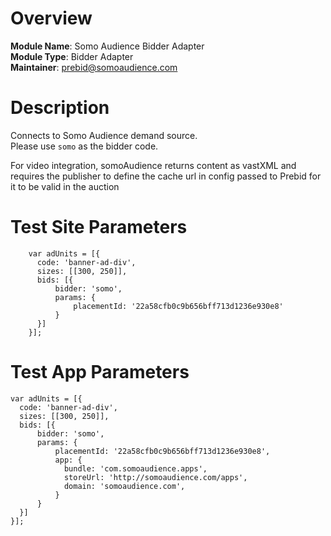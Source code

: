 # Overview

**Module Name**: Somo Audience Bidder Adapter  
**Module Type**: Bidder Adapter  
**Maintainer**: prebid@somoaudience.com
# Description
Connects to Somo Audience demand source.  
Please use ```somo``` as the bidder code.  

For video integration, somoAudience returns content as vastXML and requires the publisher to define the cache url in config passed to Prebid for it to be valid in the auction
# Test Site Parameters
```
    var adUnits = [{
      code: 'banner-ad-div',
      sizes: [[300, 250]],
      bids: [{
          bidder: 'somo',
          params: {
              placementId: '22a58cfb0c9b656bff713d1236e930e8'
          }
      }]
    }];
```
# Test App Parameters
```
var adUnits = [{
  code: 'banner-ad-div',
  sizes: [[300, 250]],
  bids: [{
      bidder: 'somo',
      params: {
          placementId: '22a58cfb0c9b656bff713d1236e930e8',
          app: {
            bundle: 'com.somoaudience.apps',
            storeUrl: 'http://somoaudience.com/apps',
            domain: 'somoaudience.com',
          }
      }
  }]
}];
```
